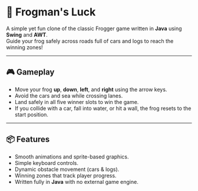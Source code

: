 # 🐸 Frogman's Luck

A simple yet fun clone of the classic Frogger game written in **Java** using **Swing** and **AWT**.  
Guide your frog safely across roads full of cars and logs to reach the winning zones!

---

## 🎮 Gameplay

- Move your frog **up**, **down**, **left**, and **right** using the arrow keys.  
- Avoid the cars and sea while crossing lanes.  
- Land safely in all five winner slots to win the game.  
- If you collide with a car, fall into water, or hit a wall, the frog resets to the start position.

---

## 📦 Features

- Smooth animations and sprite-based graphics.
- Simple keyboard controls.
- Dynamic obstacle movement (cars & logs).
- Winning zones that track player progress.
- Written fully in **Java** with no external game engine.
